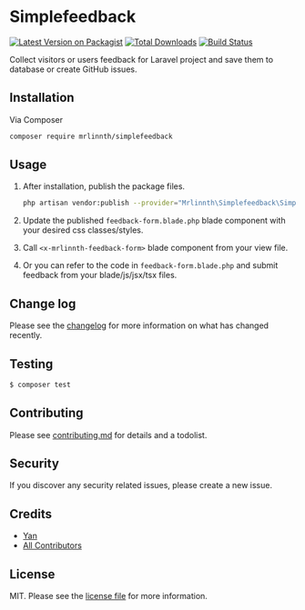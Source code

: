 # Simplefeedback

[![Latest Version on Packagist][ico-version]][link-packagist]
[![Total Downloads][ico-downloads]][link-downloads]
[![Build Status][ico-travis]][link-travis]

Collect visitors or users feedback for Laravel project and save them to database or create GitHub issues.

## Installation

Via Composer

```bash
composer require mrlinnth/simplefeedback
```

## Usage

1. After installation, publish the package files.

   ```bash
   php artisan vendor:publish --provider="Mrlinnth\Simplefeedback\SimplefeedbackServiceProvider"
   ```

1. Update the published `feedback-form.blade.php` blade component with your desired css classes/styles.

1. Call `<x-mrlinnth-feedback-form>` blade component from your view file.

1. Or you can refer to the code in `feedback-form.blade.php` and submit feedback from your blade/js/jsx/tsx files.

## Change log

Please see the [changelog](changelog.md) for more information on what has changed recently.

## Testing

```bash
$ composer test
```

## Contributing

Please see [contributing.md](contributing.md) for details and a todolist.

## Security

If you discover any security related issues, please create a new issue.

## Credits

- [Yan][link-author]
- [All Contributors][link-contributors]

## License

MIT. Please see the [license file](license.md) for more information.

[ico-version]: https://img.shields.io/packagist/v/mrlinnth/simplefeedback.svg?style=flat-square
[ico-downloads]: https://img.shields.io/packagist/dt/mrlinnth/simplefeedback.svg?style=flat-square
[ico-travis]: https://img.shields.io/travis/mrlinnth/simplefeedback/master.svg?style=flat-square
[ico-styleci]: https://styleci.io/repos/12345678/shield
[link-packagist]: https://packagist.org/packages/mrlinnth/simplefeedback
[link-downloads]: https://packagist.org/packages/mrlinnth/simplefeedback
[link-travis]: https://travis-ci.org/mrlinnth/simplefeedback
[link-styleci]: https://styleci.io/repos/12345678
[link-author]: https://github.com/mrlinnth
[link-contributors]: ../../contributors
